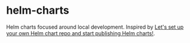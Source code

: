 # helm-charts

Helm charts focused around local development.
Inspired by
[Let's set up your own Helm chart repo and start publishing Helm charts!](https://nakamasato.medium.com/lets-set-up-your-own-helm-chart-repo-and-start-publishing-charts-9d89d259986c).
